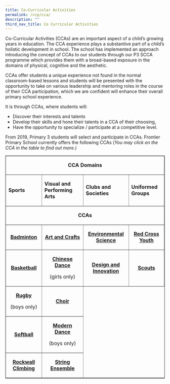 ```yaml
---
title: Co–Curricular Activities
permalink: /ccp/cca/
description: ""
third_nav_title: Co Curricular Activities
---
```

<p>Co-Curricular Activities (CCAs) are an important aspect of a child’s growing years in education. The CCA experience plays a substantive part of a child’s holistic development in school. The school has implemented an approach introducing the concept of CCAs to our students through our P3 SCCA programme which provides them with a broad-based exposure in the domains of physical, cognitive and the aesthetic.</p>
<p>CCAs offer students a unique experience not found in the normal classroom-based lessons and students will be presented with the opportunity to take on various leadership and mentoring roles in the course of their CCA participation, which we are confident will enhance their overall primary school experience.</p>
<p>It is through CCAs, where students will:</p>
<ul>
<li>Discover their interests and talents</li>
<li>Develop their skills and hone their talents in a CCA of their choosing,</li>
<li>Have the opportunity to specialize / participate at a competitive level.</li>
</ul>
<p>From 2019, Primary 3 students will select and participate in CCAs. Frontier Primary School currently offers the following CCAs (<em>You may click on the CCA in the table to find out more.)</em></p>
<table border="1" cellpadding="10">
<tbody>
<tr>
<td style="text-align: center;" colspan="4">
<p><strong>CCA Domains</strong></p>
</td>
</tr>
<tr>
<td>
<p><strong>Sports</strong></p>
</td>
<td>
<p><strong>Visual and Performing Arts</strong></p>
</td>
<td>
<p><strong>Clubs and Societies</strong></p>
</td>
<td>
<p><strong>Uniformed Groups</strong></p>
</td>
</tr>
<tr>
<td colspan="4">
<p style="text-align: center;"><strong>CCAs</strong></p>
</td>
</tr>
<tr>
<td style="text-align: center;">
<p><a href="/ccp/cca/sports/badminton/" target="_blank" rel="noopener"><strong>Badminton</strong></a></p>
</td>
<td style="text-align: center;">
<p><a href="/ccp/cca/visual-and-performing-arts/art-club/" target="_blank" rel="noopener"><strong>Art and Crafts</strong></a></p>
</td>
<td style="text-align: center;">
<p><a href="/ccp/cca/clubs-societies/environmental-club/" target="_blank" rel="noopener"><strong>Environmental Science</strong></a></p>
</td>
<td style="text-align: center;">
<p><a href="/ccp/cca/uniformed-groups/red-cross/" target="_blank" rel="noopener"><strong>Red Cross Youth</strong></a></p>
</td>
</tr>
<tr>
<td style="text-align: center;">
<p><strong><a href="/ccp/cca/sports/basketball/" target="_blank" rel="noopener">Basketball</a></strong></p>
</td>
<td style="text-align: center;">
<p><strong><a title="Chinese Dance" href="/ccp/cca/chinese-dance/" target="_blank" rel="noopener">Chinese Dance</a></strong></p>
<p>(girls only)</p>
</td>
<td style="text-align: center;">
<p><strong><a href="/ccp/cca/clubs-societies/robotics-and-new-media-club/" target="_blank" rel="noopener">Design and Innovation</a></strong></p>
</td>
<td style="text-align: center;">
<p><strong><a href="/ccp/cca/uniformed-groups/scouts/" target="_blank" rel="noopener">Scouts</a></strong></p>
</td>
</tr>
<tr>
<td style="text-align: center;">
<p><strong><a href="/ccp/cca/sports/rugby/" target="_blank" rel="noopener">Rugby</a></strong></p>
<p>(boys only)</p>
</td>
<td style="text-align: center;">
<p><strong><a href="/ccp/cca/sports/choir/" target="_blank" rel="noopener">Choir</a></strong></p>
</td>
</tr>
<tr>
<td style="text-align: center;">
<p><strong><a href="/ccp/cca/sports/softball/" target="_blank" rel="noopener">Softball</a></strong></p>
</td>
<td style="text-align: center;">
<p><strong><a href="/ccp/cca/danzwhiz/" target="_blank" rel="noopener">Modern Dance</a></strong></p>
<p>(boys only)</p>
</td>
</tr>
<tr>
<td style="text-align: center;">
<p><strong><a href="/ccp/cca/sports/sport-climbing/" target="_blank" rel="noopener">Rockwall Climbing</a></strong></p>
</td>
<td style="text-align: center;">
<p><strong><a href="/ccp/cca/string-ensemble/" target="_blank" rel="noopener">String Ensemble</a></strong></p>
</td>
</tr>
</tbody>
</table>